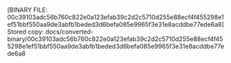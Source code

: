 [BINARY FILE: 00c39103adc56b760c822e0a123efab39c2d2c5710d255e88ecf4f455298e1ef51bbf550aa9de3abfb1beded3d6befa085e9965f3e31e8acddbe77ede6a8]
Stored copy: docs/converted-binary/00c39103adc56b760c822e0a123efab39c2d2c5710d255e88ecf4f455298e1ef51bbf550aa9de3abfb1beded3d6befa085e9965f3e31e8acddbe77ede6a8
